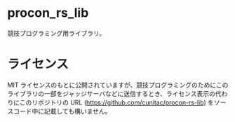# procon_rs_lib

競技プログラミング用ライブラリ。

# ライセンス

MIT ライセンスのもとに公開されていますが、競技プログラミングのためにこのライブラリの一部をジャッジサーバなどに送信するとき、ライセンス表示の代わりにこのリポジトリの URL (https://github.com/cunitac/procon-rs-lib) をソースコード中に記載しても構いません。